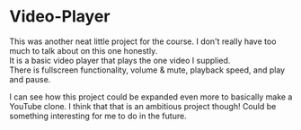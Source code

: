 # Video-Player


 This was another neat little project for the course. I don't really have too much to talk about on this one honestly.\
 It is a basic video player that plays the one video I supplied.\
 There is fullscreen functionality, volume & mute, playback speed, and play and pause.
 
 I can see how this project could be expanded even more to basically make a YouTube clone. 
 I think that that is an ambitious project though! Could be something interesting for me to do in the future.


